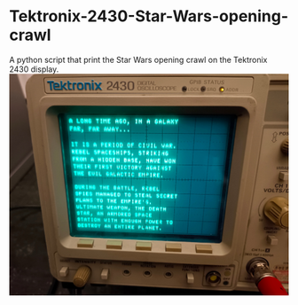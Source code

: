 # Tektronix-2430-Star-Wars-opening-crawl
A python script that print the Star Wars opening crawl on the Tektronix 2430 display.
![TekImage](https://raw.githubusercontent.com/bigjohnson/bigjohnson.github.io/master/Tektronix-2430-Star-Wars-opening-crawl/tekwars.jpg)
